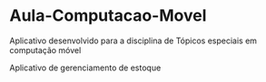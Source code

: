 # Aula-Computacao-Movel
Aplicativo desenvolvido para a disciplina de Tópicos especiais em computação móvel

Aplicativo de gerenciamento de estoque
